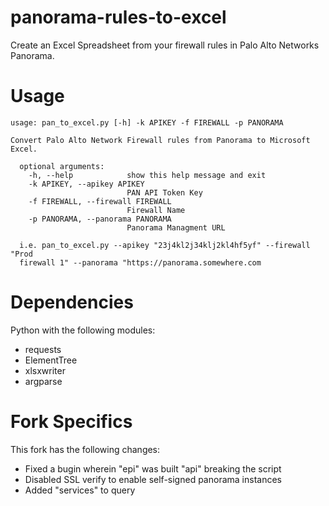 panorama-rules-to-excel
=======================

Create an Excel Spreadsheet from your firewall rules in Palo Alto Networks Panorama.

Usage
=====
    usage: pan_to_excel.py [-h] -k APIKEY -f FIREWALL -p PANORAMA
    
    Convert Palo Alto Network Firewall rules from Panorama to Microsoft Excel.
      
      optional arguments:
        -h, --help            show this help message and exit
        -k APIKEY, --apikey APIKEY
                              PAN API Token Key
        -f FIREWALL, --firewall FIREWALL
                              Firewall Name
        -p PANORAMA, --panorama PANORAMA
                              Panorama Managment URL
      
      i.e. pan_to_excel.py --apikey "23j4kl2j34klj2kl4hf5yf" --firewall "Prod
      firewall 1" --panorama "https://panorama.somewhere.com

Dependencies
============
Python with the following modules:

* requests
* ElementTree
* xlsxwriter
* argparse

Fork Specifics
============
This fork has the following changes:

* Fixed a bugin wherein "epi" was built "api" breaking the script
* Disabled SSL verify to enable self-signed panorama instances
* Added "services" to query
